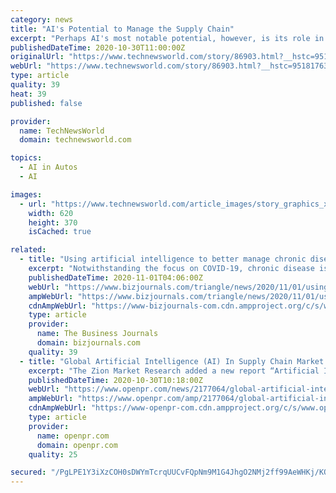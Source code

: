 ```yaml
---
category: news
title: "AI's Potential to Manage the Supply Chain"
excerpt: "Perhaps AI's most notable potential, however, is its role in the supply chain industry. AI has changed the supply chain process from reactive to proactive, which creates a larger change in how data-driven processes will operate in the future."
publishedDateTime: 2020-10-30T11:00:00Z
originalUrl: "https://www.technewsworld.com/story/86903.html?__hstc=95181763.e7a751b17a67c8ce9742ce1936309d6e.1604224873499.1604224873499.1604224873499.1&__hssc=95181763.1.1604224873502&__hsfp=2357084245"
webUrl: "https://www.technewsworld.com/story/86903.html?__hstc=95181763.e7a751b17a67c8ce9742ce1936309d6e.1604224873499.1604224873499.1604224873499.1&__hssc=95181763.1.1604224873502&__hsfp=2357084245"
type: article
quality: 39
heat: 39
published: false

provider:
  name: TechNewsWorld
  domain: technewsworld.com

topics:
  - AI in Autos
  - AI

images:
  - url: "https://www.technewsworld.com/article_images/story_graphics_xlarge/xl-2020-robot-on-keyboard.jpg"
    width: 620
    height: 370
    isCached: true

related:
  - title: "Using artificial intelligence to better manage chronic disease"
    excerpt: "Notwithstanding the focus on COVID-19, chronic disease is the leading burden of our health care system. Six in 10 American adults have a chronic disease such as Type 2 diabetes, asthma and heart disease."
    publishedDateTime: 2020-11-01T04:06:00Z
    webUrl: "https://www.bizjournals.com/triangle/news/2020/11/01/using-artificial-intelligence-to-better-manage.html"
    ampWebUrl: "https://www.bizjournals.com/triangle/news/2020/11/01/using-artificial-intelligence-to-better-manage.amp.html"
    cdnAmpWebUrl: "https://www-bizjournals-com.cdn.ampproject.org/c/s/www.bizjournals.com/triangle/news/2020/11/01/using-artificial-intelligence-to-better-manage.amp.html"
    type: article
    provider:
      name: The Business Journals
      domain: bizjournals.com
    quality: 39
  - title: "Global Artificial Intelligence (AI) In Supply Chain Market Size 2020 Top Manufacturers, Share, Opportunities and Forecast to 2026"
    excerpt: "The Zion Market Research added a new report “Artificial Intelligence (AI) In Supply Chain Market: By Technology (Machine Learning, Computer Vision, Natural Language Processing, and Others), By Application (Supply Chain Planning, Warehouse Management ..."
    publishedDateTime: 2020-10-30T10:18:00Z
    webUrl: "https://www.openpr.com/news/2177064/global-artificial-intelligence-ai-in-supply-chain-market-size"
    ampWebUrl: "https://www.openpr.com/amp/2177064/global-artificial-intelligence-ai-in-supply-chain-market-size"
    cdnAmpWebUrl: "https://www-openpr-com.cdn.ampproject.org/c/s/www.openpr.com/amp/2177064/global-artificial-intelligence-ai-in-supply-chain-market-size"
    type: article
    provider:
      name: openpr.com
      domain: openpr.com
    quality: 25

secured: "/PgLPE1Y3iXzCOH0sDWYmTcrqUUCvFQpNm9M1G4JhgO2NMj2ff99AeWHKj/KQ+PXnB8HyR+rz5Ha1mB+bOKimJNNWMqzyrvb99DJgA5URqDfjM+XpGiFmHZinCfHy5NZDbZ02aPRbR/gE3pp9ce5MxGi1pnP/dcCVDgX5JQ6y2n+GJZdSbUp5eYfWWXU0+WI0OSdddaACRZxsvBEr/s1vR629fmubzPdnlqBBOOoVvYzBgHLUKdWPvRStv1KwEHsLbftdIp2EPID9xzadrThQE6e36+wq5SL57EIRriZMKxWhQ1CkOJGp0Kzt15Sk/JAq8yim2CZo3bqh/+DCt3MlgVlAwvNR9C/d1waGCWh9UU=;0o3iePONhef6vcN2lK0Y5A=="
---
```


